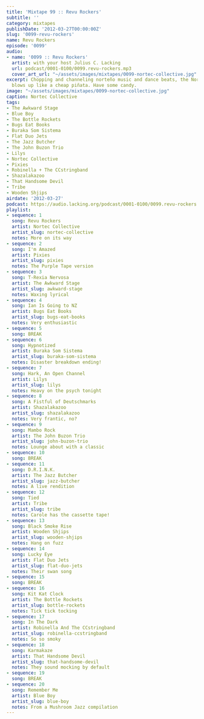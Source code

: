 ```yaml
---
title: 'Mixtape 99 :: Revu Rockers'
subtitle: ''
category: mixtapes
publishDate: '2012-03-27T00:00:00Z'
slug: '0099-revu-rockers'
name: Revu Rockers
episode: '0099'
audio:
- name: '0099 :: Revu Rockers'
  artist: with your host Julius C. Lacking
  url: podcast/0001-0100/0099.revu-rockers.mp3
  cover_art_url: "~/assets/images/mixtapes/0099-nortec-collective.jpg"
excerpt: Chopping and channeling norteño music and dance beats, the Nortec Collective
  blows up like a cheap piñata. Have some candy.
image: "~/assets/images/mixtapes/0099-nortec-collective.jpg"
caption: Nortec Collective
tags:
- The Awkward Stage
- Blue Boy
- The Bottle Rockets
- Bugs Eat Books
- Buraka Som Sistema
- Flat Duo Jets
- The Jazz Butcher
- The John Buzon Trio
- Lilys
- Nortec Collective
- Pixies
- Robinella + The CCstringband
- Shazalakazoo
- That Handsome Devil
- Tribe
- Wooden Shjips
airdate: '2012-03-27'
podcast: https://audio.lacking.org/podcast/0001-0100/0099.revu-rockers.mp3
playlist:
- sequence: 1
  song: Revu Rockers
  artist: Nortec Collective
  artist_slug: nortec-collective
  notes: More on its way
- sequence: 2
  song: I'm Amazed
  artist: Pixies
  artist_slug: pixies
  notes: The Purple Tape version
- sequence: 3
  song: T-Rexia Nervosa
  artist: The Awkward Stage
  artist_slug: awkward-stage
  notes: Waxing lyrical
- sequence: 4
  song: Ian Is Going to NZ
  artist: Bugs Eat Books
  artist_slug: bugs-eat-books
  notes: Very enthusiastic
- sequence: 5
  song: BREAK
- sequence: 6
  song: Hypnotized
  artist: Buraka Som Sistema
  artist_slug: buraka-som-sistema
  notes: Disaster breakdown ending!
- sequence: 7
  song: Hark, An Open Channel
  artist: Lilys
  artist_slug: lilys
  notes: Heavy on the psych tonight
- sequence: 8
  song: A Fistful of Deutschmarks
  artist: Shazalakazoo
  artist_slug: shazalakazoo
  notes: Very frantic, no?
- sequence: 9
  song: Mambo Rock
  artist: The John Buzon Trio
  artist_slug: john-buzon-trio
  notes: Lounge about with a classic
- sequence: 10
  song: BREAK
- sequence: 11
  song: D.R.I.N.K.
  artist: The Jazz Butcher
  artist_slug: jazz-butcher
  notes: A live rendition
- sequence: 12
  song: Tied
  artist: Tribe
  artist_slug: tribe
  notes: Carole has the cassette tape!
- sequence: 13
  song: Black Smoke Rise
  artist: Wooden Shjips
  artist_slug: wooden-shjips
  notes: Hang on fuzz
- sequence: 14
  song: Lucky Eye
  artist: Flat Duo Jets
  artist_slug: flat-duo-jets
  notes: Their swan song
- sequence: 15
  song: BREAK
- sequence: 16
  song: Kit Kat Clock
  artist: The Bottle Rockets
  artist_slug: bottle-rockets
  notes: Tick tick tocking
- sequence: 17
  song: In The Dark
  artist: Robinella And The CCstringband
  artist_slug: robinella-ccstringband
  notes: So so smoky
- sequence: 18
  song: Karmakaze
  artist: That Handsome Devil
  artist_slug: that-handsome-devil
  notes: They sound mocking by default
- sequence: 19
  song: BREAK
- sequence: 20
  song: Remember Me
  artist: Blue Boy
  artist_slug: blue-boy
  notes: From a Mushroom Jazz compilation
---
```


